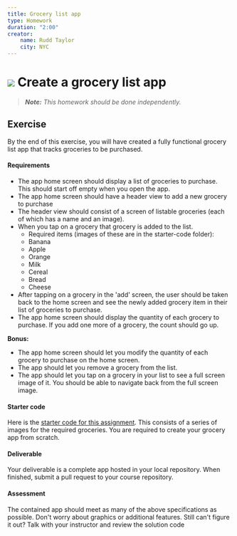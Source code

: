 ```yaml
---
title: Grocery list app
type: Homework
duration: "2:00"
creator:
    name: Rudd Taylor
    city: NYC
---
```


# ![](https://ga-dash.s3.amazonaws.com/production/assets/logo-9f88ae6c9c3871690e33280fcf557f33.png) Create a grocery list app

> ***Note:*** _This homework should be done independently._

## Exercise

By the end of this exercise, you will have created a fully functional grocery list app that tracks groceries to be purchased.

#### Requirements

- The app home screen should display a list of groceries to purchase. This should start off empty when you open the app.
- The app home screen should have a header view to add a new grocery to purchase
- The header view should consist of a screen of listable groceries (each of which has a name and an image).
- When you tap on a grocery that grocery is added to the list.
  - Required items (images of these are in the starter-code folder):
  - Banana
  - Apple
  - Orange
  - Milk
  - Cereal
  - Bread
  - Cheese
- After tapping on a grocery in the 'add' screen, the user should be taken back to the home screen and see the newly added grocery item in their list of groceries to purchase.
- The app home screen should display the quantity of each grocery to purchase. If you add one more of a grocery, the count should go up.

**Bonus:**
- The app home screen should let you modify the quantity of each grocery to purchase on the home screen.
- The app should let you remove a grocery from the list.
- The app should let you tap on a grocery in your list to see a full screen image of it. You should be able to navigate back from the full screen image.

#### Starter code

Here is the [starter code for this assignment](starter-code). This consists of a series of images for the required groceries. You are required to create your grocery app from scratch.

#### Deliverable

Your deliverable is a complete app hosted in your local repository. When finished, submit a pull request to your course repository.

#### Assessment

The contained app should meet as many of the above specifications as possible. Don't worry about graphics or additional features. Still can't figure it out? Talk with your instructor and review the solution code